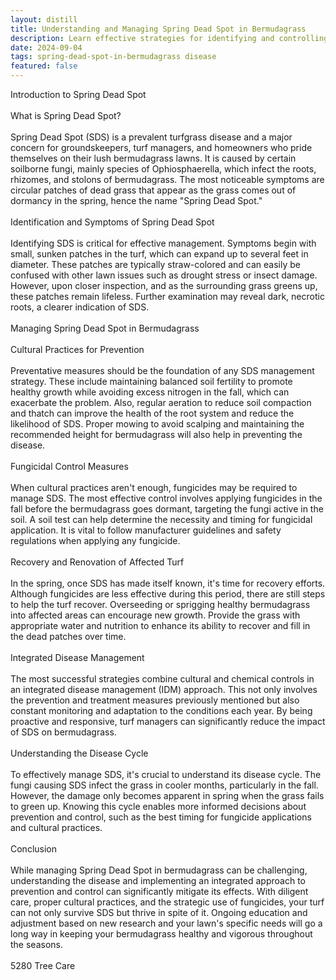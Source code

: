 ```yaml
---
layout: distill
title: Understanding and Managing Spring Dead Spot in Bermudagrass
description: Learn effective strategies for identifying and controlling Spring Dead Spot in Bermudagrass lawns and turf.
date: 2024-09-04
tags: spring-dead-spot-in-bermudagrass disease
featured: false
---
```


Introduction to Spring Dead Spot<br /><br />What is Spring Dead Spot?<br /><br />Spring Dead Spot (SDS) is a prevalent turfgrass disease and a major concern for groundskeepers, turf managers, and homeowners who pride themselves on their lush bermudagrass lawns. It is caused by certain soilborne fungi, mainly species of Ophiosphaerella, which infect the roots, rhizomes, and stolons of bermudagrass. The most noticeable symptoms are circular patches of dead grass that appear as the grass comes out of dormancy in the spring, hence the name "Spring Dead Spot."<br /><br />Identification and Symptoms of Spring Dead Spot<br /><br />Identifying SDS is critical for effective management. Symptoms begin with small, sunken patches in the turf, which can expand up to several feet in diameter. These patches are typically straw-colored and can easily be confused with other lawn issues such as drought stress or insect damage. However, upon closer inspection, and as the surrounding grass greens up, these patches remain lifeless. Further examination may reveal dark, necrotic roots, a clearer indication of SDS.<br /><br />Managing Spring Dead Spot in Bermudagrass<br /><br />Cultural Practices for Prevention<br /><br />Preventative measures should be the foundation of any SDS management strategy. These include maintaining balanced soil fertility to promote healthy growth while avoiding excess nitrogen in the fall, which can exacerbate the problem. Also, regular aeration to reduce soil compaction and thatch can improve the health of the root system and reduce the likelihood of SDS. Proper mowing to avoid scalping and maintaining the recommended height for bermudagrass will also help in preventing the disease.<br /><br />Fungicidal Control Measures<br /><br />When cultural practices aren't enough, fungicides may be required to manage SDS. The most effective control involves applying fungicides in the fall before the bermudagrass goes dormant, targeting the fungi active in the soil. A soil test can help determine the necessity and timing for fungicidal application. It is vital to follow manufacturer guidelines and safety regulations when applying any fungicide.<br /><br />Recovery and Renovation of Affected Turf<br /><br />In the spring, once SDS has made itself known, it's time for recovery efforts. Although fungicides are less effective during this period, there are still steps to help the turf recover. Overseeding or sprigging healthy bermudagrass into affected areas can encourage new growth. Provide the grass with appropriate water and nutrition to enhance its ability to recover and fill in the dead patches over time.<br /><br />Integrated Disease Management<br /><br />The most successful strategies combine cultural and chemical controls in an integrated disease management (IDM) approach. This not only involves the prevention and treatment measures previously mentioned but also constant monitoring and adaptation to the conditions each year. By being proactive and responsive, turf managers can significantly reduce the impact of SDS on bermudagrass.<br /><br />Understanding the Disease Cycle<br /><br />To effectively manage SDS, it's crucial to understand its disease cycle. The fungi causing SDS infect the grass in cooler months, particularly in the fall. However, the damage only becomes apparent in spring when the grass fails to green up. Knowing this cycle enables more informed decisions about prevention and control, such as the best timing for fungicide applications and cultural practices.<br /><br />Conclusion<br /><br />While managing Spring Dead Spot in bermudagrass can be challenging, understanding the disease and implementing an integrated approach to prevention and control can significantly mitigate its effects. With diligent care, proper cultural practices, and the strategic use of fungicides, your turf can not only survive SDS but thrive in spite of it. Ongoing education and adjustment based on new research and your lawn's specific needs will go a long way in keeping your bermudagrass healthy and vigorous throughout the seasons.<br /><br />5280 Tree Care
